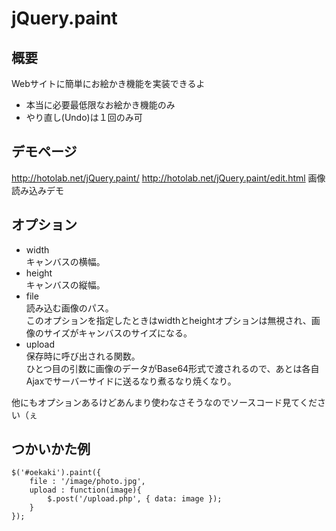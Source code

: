 # jQuery.paint

## 概要
Webサイトに簡単にお絵かき機能を実装できるよ  
* 本当に必要最低限なお絵かき機能のみ
* やり直し(Undo)は１回のみ可

## デモページ
http://hotolab.net/jQuery.paint/
http://hotolab.net/jQuery.paint/edit.html 画像読み込みデモ

## オプション
* width  
キャンバスの横幅。
* height  
キャンバスの縦幅。
* file  
読み込む画像のパス。  
このオプションを指定したときはwidthとheightオプションは無視され、画像のサイズがキャンバスのサイズになる。
* upload  
保存時に呼び出される関数。  
ひとつ目の引数に画像のデータがBase64形式で渡されるので、あとは各自Ajaxでサーバーサイドに送るなり煮るなり焼くなり。  

他にもオプションあるけどあんまり使わなさそうなのでソースコード見てください（ぇ

## つかいかた例
    $('#oekaki').paint({
    	file : '/image/photo.jpg',
    	upload : function(image){
    		$.post('/upload.php', { data: image });
    	}
    }); 


